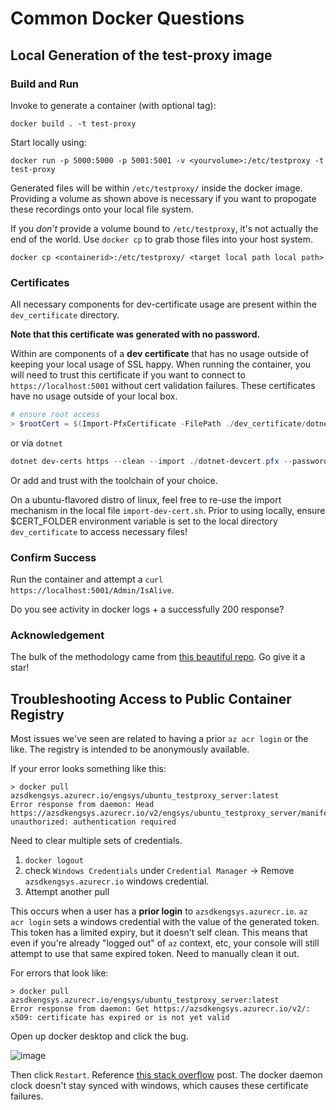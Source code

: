 # Common Docker Questions

## Local Generation of the test-proxy image

### Build and Run

Invoke to generate a container (with optional tag):

```docker
docker build . -t test-proxy
```

Start locally using:

```docker
docker run -p 5000:5000 -p 5001:5001 -v <yourvolume>:/etc/testproxy -t test-proxy 
```

Generated files will be within `/etc/testproxy/` inside the docker image. Providing a volume as shown above is necessary if you want to propogate these recordings onto your local file system.

If you _don't_ provide a volume bound to `/etc/testproxy`, it's not actually the end of the world. Use `docker cp` to grab those files into your host system.

```docker
docker cp <containerid>:/etc/testproxy/ <target local path local path>
```

### Certificates

All necessary components for dev-certificate usage are present within the `dev_certificate` directory.

**Note that this certificate was generated with no password.**

Within are components of a **dev certificate** that has no usage outside of keeping your local usage of SSL happy. When running the container, you will need to trust this certificate if you want to connect to `https://localhost:5001` without cert validation failures. These certificates have no usage outside of your local box.

```powershell
# ensure root access
> $rootCert = $(Import-PfxCertificate -FilePath ./dev_certificate/dotnet-devcert.pfx -CertStoreLocation 'Cert:\LocalMachine\Root')
```

or via `dotnet`

```powershell
dotnet dev-certs https --clean --import ./dotnet-devcert.pfx --password=""
```

Or add and trust with the toolchain of your choice.

On a ubuntu-flavored distro of linux, feel free to re-use the import mechanism in the local file `import-dev-cert.sh`. Prior to using locally, ensure $CERT_FOLDER environment variable is set to the local directory `dev_certificate` to access necessary files!

### Confirm Success

Run the container and attempt a `curl https://localhost:5001/Admin/IsAlive`.

Do you see activity in docker logs + a successfully 200 response?

### Acknowledgement

The bulk of the methodology came from [this beautiful repo](https://github.com/BorisWilhelms/create-dotnet-devcert). Go give it a star!

## Troubleshooting Access to Public Container Registry

Most issues we've seen are related to having a prior `az acr login` or the like. The registry is intended to be anonymously available.

If your error looks something like this:

```
> docker pull azsdkengsys.azurecr.io/engsys/ubuntu_testproxy_server:latest
Error response from daemon: Head https://azsdkengsys.azurecr.io/v2/engsys/ubuntu_testproxy_server/manifests/latest: unauthorized: authentication required
```

Need to clear multiple sets of credentials.

1. `docker logout`
2. check `Windows Credentials` under `Credential Manager` -> Remove `azsdkengsys.azurecr.io` windows credential.
3. Attempt another pull

This occurs when a user has a **prior login** to `azsdkengsys.azurecr.io`. `az acr login` sets a windows credential with the value of the generated token. This token has a limited expiry, but it doesn't self clean. This means that even if you're already "logged out" of `az` context, etc, your console will still attempt to use that same expired token.  Need to manually clean it out.

For errors that look like:

```
> docker pull azsdkengsys.azurecr.io/engsys/ubuntu_testproxy_server:latest
Error response from daemon: Get https://azsdkengsys.azurecr.io/v2/: x509: certificate has expired or is not yet valid
```

Open up docker desktop and click the bug.

![image](https://user-images.githubusercontent.com/45376673/126579279-5048132c-39c0-4b40-a3b2-6da03553097b.png)

Then click `Restart`. Reference [this stack overflow](https://stackoverflow.com/questions/35289802/docker-pull-error-x509-certificate-has-expired-or-is-not-yet-valid) post. The docker daemon clock doesn't stay synced with windows, which causes these certificate failures.
